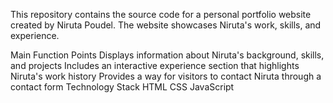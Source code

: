 
This repository contains the source code for a personal portfolio website created by Niruta Poudel. The website showcases Niruta's work, skills, and experience.

Main Function Points
Displays information about Niruta's background, skills, and projects
Includes an interactive experience section that highlights Niruta's work history
Provides a way for visitors to contact Niruta through a contact form
Technology Stack
HTML
CSS
JavaScript
